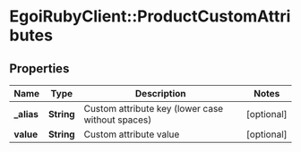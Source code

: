 # EgoiRubyClient::ProductCustomAttributes

## Properties
Name | Type | Description | Notes
------------ | ------------- | ------------- | -------------
**_alias** | **String** | Custom attribute key (lower case without spaces) | [optional] 
**value** | **String** | Custom attribute value | [optional] 


